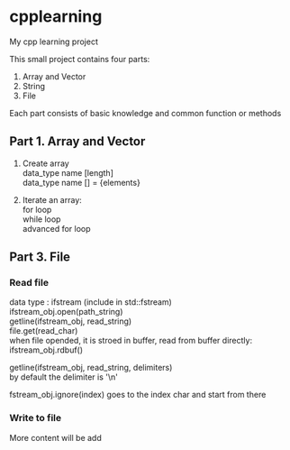 # cpplearning
My cpp learning project

This small project contains four parts:
1. Array and Vector
2. String
3. File

Each part consists of basic knowledge and common function or methods

## Part 1. Array and Vector
1. Create array \
data_type name [length]\
data_type name [] = {elements}

2. Iterate an array:\
for loop\
while loop\
advanced for loop

## Part 3. File
### Read file

data type : ifstream (include in std::fstream)\
ifstream_obj.open(path_string)\
getline(ifstream_obj, read_string)\
file.get(read_char)\
when file opended, it is stroed in buffer, read from buffer directly:\
ifstream_obj.rdbuf()

getline(ifstream_obj, read_string, delimiters) \
by default the delimiter is '\n'

fstream_obj.ignore(index) goes to the index char and start from there

### Write to file

More content will be add
